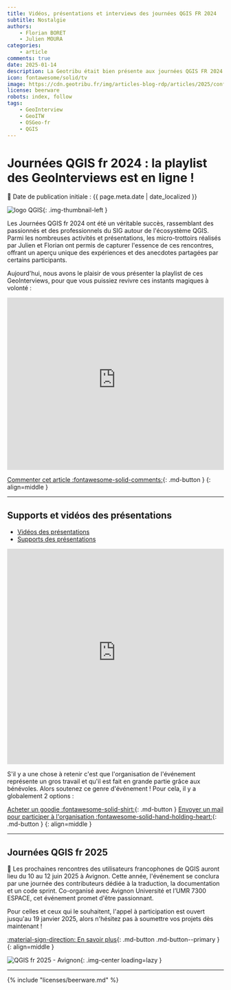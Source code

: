 ```yaml
---
title: Vidéos, présentations et interviews des journées QGIS FR 2024
subtitle: Nostalgie
authors:
    - Florian BORET
    - Julien MOURA
categories:
    - article
comments: true
date: 2025-01-14
description: La Geotribu était bien présente aux journées QGIS FR 2024. Julien a assuré l'animation de la journée de conférences et avec Florian, ils ont renouvelé les mini-interviews.
icon: fontawesome/solid/tv
image: https://cdn.geotribu.fr/img/articles-blog-rdp/articles/2025/conf_qgis_2024_videos/journees_qgis_2024_transition.png
license: beerware
robots: index, follow
tags:
    - GeoInterview
    - GeoITW
    - OSGeo-fr
    - QGIS
---
```


# Journées QGIS fr 2024 : la playlist des GeoInterviews est en ligne !

:calendar: Date de publication initiale : {{ page.meta.date | date_localized }}

![logo QGIS](https://cdn.geotribu.fr/img/logos-icones/logiciels_librairies/qgis.png "logo QGIS"){: .img-thumbnail-left }

Les Journées QGIS fr 2024 ont été un véritable succès, rassemblant des passionnés et des professionnels du SIG autour de l'écosystème QGIS. Parmi les nombreuses activités et présentations, les micro-trottoirs réalisés par Julien et Florian ont permis de capturer l'essence de ces rencontres, offrant un aperçu unique des expériences et des anecdotes partagées par certains participants.

Aujourd'hui, nous avons le plaisir de vous présenter la playlist de ces GeoInterviews, pour que vous puissiez revivre ces instants magiques à volonté :

<iframe width="100%" height="400" src="https://www.youtube-nocookie.com/embed/videoseries?list=PLm8_Gh1bXPzphVGId876Rb5OLwKiiNRon" title="YouTube video player" frameborder="0" allow="accelerometer; autoplay; clipboard-write; encrypted-media; gyroscope; picture-in-picture; web-share" allowfullscreen></iframe>

[Commenter cet article :fontawesome-solid-comments:](#__comments "Aller aux commentaires"){: .md-button }
{: align=middle }

----

## Supports et vidéos des présentations

- [Vidéos des présentations](https://www.youtube.com/playlist?list=PLAl6XWer3JnPMoqSy-MEVCCj8dbt9gab_)
- [Supports des présentations](https://gitlab.com/osgeo-fr/journees_qgis/-/tree/master/Pr%C3%A9sentations/2024)

<iframe width="100%" height="500" src="https://www.youtube-nocookie.com/embed/videoseries?list=PLAl6XWer3JnPMoqSy-MEVCCj8dbt9gab_" title="YouTube video player" frameborder="0" allow="accelerometer; autoplay; clipboard-write; encrypted-media; gyroscope; picture-in-picture; web-share" allowfullscreen></iframe>

S'il y a une chose à retenir c'est que l'organisation de l'événement représente un gros travail et qu'il est fait en grande partie grâce aux bénévoles. Alors soutenez ce genre d'événement ! Pour cela, il y a globalement 2 options :

[Acheter un goodie :fontawesome-solid-shirt:](https://conf.qgis.osgeo.fr/z55_qgis_shop.html#!/all){: .md-button }
[Envoyer un mail pour participer à l'organisation :fontawesome-solid-hand-holding-heart:](mailto:qgis-conf@osgeo.asso.fr){: .md-button }
{: align=middle }

----

## Journées QGIS fr 2025

:loudspeaker: Les prochaines rencontres des utilisateurs francophones de QGIS auront lieu du 10 au 12 juin 2025 à Avignon. Cette année, l'événement se conclura par une journée des contributeurs dédiée à la traduction, la documentation et un code sprint. Co-organisé avec Avignon Université et l’UMR 7300 ESPACE, cet événement promet d'être passionnant.

Pour celles et ceux qui le souhaitent, l'appel à participation est ouvert jusqu'au 19 janvier 2025, alors n'hésitez pas à soumettre vos projets dès maintenant !

[:material-sign-direction: En savoir plus](https://conf.qgis.osgeo.fr){: .md-button .md-button--primary }
{: align=middle }

![QGIS fr 2025 - Avignon](https://cdn.geotribu.fr/img/articles-blog-rdp/articles/2025/conf_qgis_2024_videos/journees_qgis_2025.png){: .img-center loading=lazy }

----

<!-- geotribu:authors-block -->

{% include "licenses/beerware.md" %}
